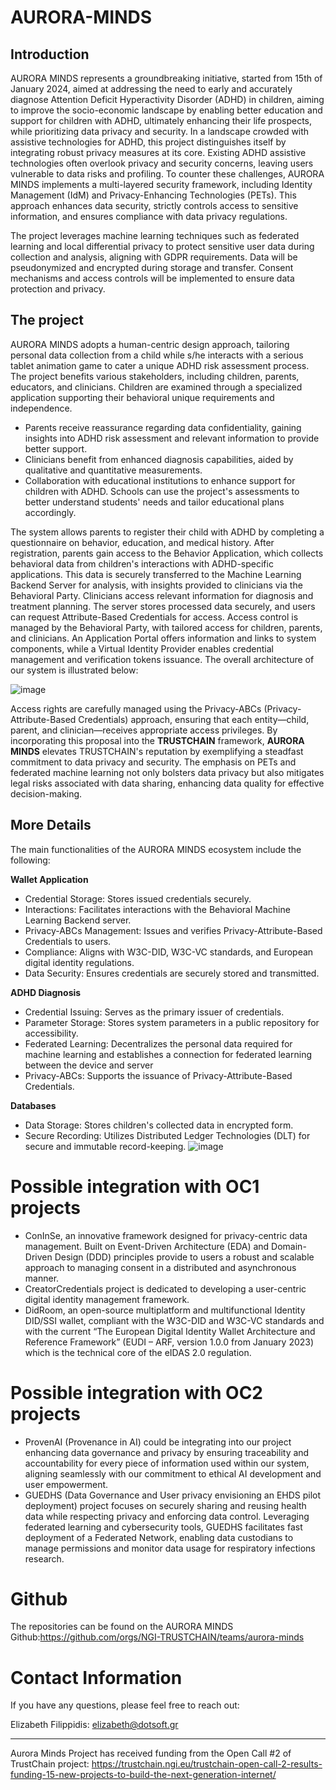 # AURORA-MINDS
<h2>Introduction</h2>
AURORA MINDS represents a groundbreaking initiative, started from 15th of January 2024, aimed at addressing the need to early and accurately diagnose Attention Deficit Hyperactivity Disorder (ADHD) in children, aiming to improve the socio-economic landscape by enabling better education and support for children with ADHD, ultimately enhancing their life prospects, while prioritizing data privacy and security. In a landscape crowded with assistive technologies for ADHD, this project distinguishes itself by integrating robust privacy measures at its core. Existing ADHD assistive technologies often overlook privacy and security concerns, leaving users vulnerable to data risks and profiling. To counter these challenges, AURORA MINDS implements a multi-layered security framework, including Identity Management (IdM) and Privacy-Enhancing Technologies (PETs). This approach enhances data security, strictly controls access to sensitive information, and ensures compliance with data privacy regulations.

The project leverages machine learning techniques such as federated learning and local differential privacy to protect sensitive user data during collection and analysis, aligning with GDPR requirements. Data will be pseudonymized and encrypted during storage and transfer. Consent mechanisms and access controls will be implemented to ensure data protection and privacy.
 <h2>The project</h2>
AURORA MINDS adopts a human-centric design approach, tailoring personal data collection from a child while s/he interacts with a serious tablet animation game to cater a unique ADHD risk assessment process.
The project benefits various stakeholders, including children, parents, educators, and clinicians. Children are examined through a specialized application supporting their behavioral unique requirements and independence. 

- Parents receive reassurance regarding data confidentiality, gaining insights into ADHD risk assessment and relevant information to provide better support.
- Clinicians benefit from enhanced diagnosis capabilities, aided by qualitative and quantitative measurements.
- Collaboration with educational institutions to enhance support for children with ADHD. Schools can use the project's assessments to better understand students' needs and tailor educational plans accordingly.

The system allows parents to register their child with ADHD by completing a questionnaire on behavior, education, and medical history. After registration, parents gain access to the Behavior Application, which collects behavioral data from children's interactions with ADHD-specific applications. This data is securely transferred to the Machine Learning Backend Server for analysis, with insights provided to clinicians via the Behavioral Party. Clinicians access relevant information for diagnosis and treatment planning. The server stores processed data securely, and users can request Attribute-Based Credentials for access. Access control is managed by the Behavioral Party, with tailored access for children, parents, and clinicians. An Application Portal offers information and links to system components, while a Virtual Identity Provider enables credential management and verification tokens issuance. The overall architecture of our system is illustrated below:

![image](https://github.com/NGI-TRUSTCHAIN/AURORA-MINDS/assets/39150377/0845264d-862c-4d7f-83fb-676cb6c6c6ea)


Access rights are carefully managed using the Privacy-ABCs (Privacy-Attribute-Based Credentials) approach, ensuring that each entity—child, parent, and clinician—receives appropriate access privileges.
By incorporating this proposal into the **TRUSTCHAIN** framework, **AURORA MINDS** elevates TRUSTCHAIN's reputation by exemplifying a steadfast commitment to data privacy and security. The emphasis on PETs and federated machine learning not only bolsters data privacy but also mitigates legal risks associated with data sharing, enhancing data quality for effective decision-making.

<h2>More Details</h2>
The main functionalities of the AURORA MINDS ecosystem include the following:

**Wallet  Application**
- Credential Storage: Stores issued credentials securely.
- Interactions: Facilitates interactions with the Behavioral Machine Learning Backend server.
- Privacy-ABCs Management: Issues and verifies Privacy-Attribute-Based Credentials to users.
- Compliance: Aligns with W3C-DID, W3C-VC standards, and European digital identity regulations.
- Data Security: Ensures credentials are securely stored and transmitted.

**ADHD Diagnosis**
- Credential Issuing: Serves as the primary issuer of credentials.
- Parameter Storage: Stores system parameters in a public repository for accessibility.
- Federated Learning: Decentralizes the personal data required for machine learning and establishes a connection for federated learning between the device and server
- Privacy-ABCs: Supports the issuance of Privacy-Attribute-Based Credentials.

**Databases**
- Data Storage: Stores children's collected data in encrypted form.
- Secure Recording: Utilizes Distributed Ledger Technologies (DLT) for secure and immutable record-keeping.
![image](https://github.com/NGI-TRUSTCHAIN/AURORA-MINDS/assets/39150377/307b2d76-1d08-4aa0-a5eb-2ed1676f3498)







<h1>Possible integration with OC1 projects</h1>

- ConInSe, an innovative framework designed for privacy-centric data management. Built on Event-Driven Architecture (EDA) and Domain-Driven Design (DDD) principles provide to users a robust and scalable approach to managing consent in a distributed and asynchronous manner.
- CreatorCredentials project is dedicated to developing a user-centric digital identity management framework.
- DidRoom, an open-source multiplatform and multifunctional Identity DID/SSI wallet, compliant with the W3C-DID and W3C-VC standards and with the current “The European Digital Identity Wallet Architecture and Reference Framework” (EUDI – ARF, version 1.0.0 from January 2023) which is the technical core of the eIDAS 2.0 regulation.
  
<h1>Possible integration with OC2 projects</h1>

- ProvenAI (Provenance in AI) could be integrating into our project enhancing data governance and privacy by ensuring traceability and accountability for every piece of information used within our system, aligning seamlessly with our commitment to ethical AI development and user empowerment.
- GUEDHS (Data Governance and User privacy envisioning an EHDS pilot deployment) project focuses on securely sharing and reusing health data while respecting privacy and enforcing data control. Leveraging federated learning and cybersecurity tools, GUEDHS facilitates fast deployment of a Federated Network, enabling data custodians to manage permissions and monitor data usage for respiratory infections research.
<h1>Github</h1>

The repositories can be found on the AURORA MINDS Github:https://github.com/orgs/NGI-TRUSTCHAIN/teams/aurora-minds
<h1>Contact Information</h1>

If you have any questions, please feel free to reach out:

 Elizabeth Filippidis: elizabeth@dotsoft.gr

<hr> 

Aurora Minds Project has received funding from the Open Call #2 of TrustChain project: https://trustchain.ngi.eu/trustchain-open-call-2-results-funding-15-new-projects-to-build-the-next-generation-internet/ 
 
 
